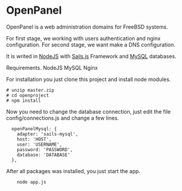 # OpenPanel

OpenPanel is a web administration domains for FreeBSD systems.

For first stage, we working with users authentication and nginx configuration.
For second stage, we want make a DNS configuration. 

It is writed in [NodeJS](http://www.nodejs.org) with [Sails.js](http://www.sailsjs.org) Framework and [MySQL](http://www.mysql.com) databases.

Requirements.
NodeJS
MySQL
Nginx

For installation you just clone this project and install node modules.
```
# unzip master.zip
# cd openproject
# npm install
```
Now you need to change the database connection, just edit the file config/connections.js and change a few lines.
```
  openPanelMysql: {
    adapter: 'sails-mysql',
    host: 'HOST',
    user: 'USERNAME',
    password: 'PASSWORD',
    database: 'DATABASE'
  },
```

After all packages was installed, you just start the app.
```
    node app.js
```